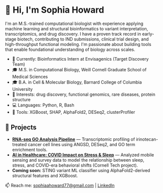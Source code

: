# 👋 Hi, I'm Sophia Howard

I'm an M.S.-trained computational biologist with experience applying machine learning and structural bioinformatics to variant interpretation, transcriptomics, and drug discovery. I have a proven track record in early-stage biotech, contributing to IND submissions, clinical trial design, and high-throughput functional modeling. I'm passionate about building tools that enable foundational understanding of biology across scales.

- 🔬 Currently: Bioinformatics Intern at Envisagenics (Target Discovery Team)
- 🎓 M.S. in Computational Biology, Weill Cornell Graduate School of Medical Sciences
- 🎓 B.A. in Cell & Molecular Biology, Barnard College of Columbia University
- 🧬 Interests: drug discovery, functional genomics, rare diseases, protein structure
- 💻 Languages: Python, R, Bash
- 🔧 Tools: XGBoost, SHAP, AlphaFold2, DESeq2, clusterProfiler

## 📌 Projects

- **[RNA-seq GO Analysis Pipeline](https://github.com/sah4030/rna-seq-pipeline-go-analysis)** — Transcriptomic profiling of irinotecan-treated cancer cell lines using ANGSD, DESeq2, and GO term enrichment tools.
- **[AI in Healthcare: COVID Impact on Stress & Sleep](https://github.com/sah4030/ai-in-healthcare-project)** — Analyzed mobile sensing and survey data to model the relationship between sleep, stress, and COVID-era behavioral shifts (Cornell Tech project).
- **Coming soon:** STING variant ML classifier using AlphaFold2-derived structural features and XGBoost.

📫 Reach me: [sophiaahoward77@gmail.com](mailto:sophiaahoward77@gmail.com) | [LinkedIn](https://www.linkedin.com/in/sophia-howard-11486a161/)

